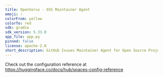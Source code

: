 ```yaml
---
title: OpenSorus - OSS Maintainer Agent
emoji: ⚡️
colorFrom: yellow
colorTo: red
sdk: gradio
sdk_version: 5.33.0
app_file: app.py
pinned: false
license: apache-2.0
short_description: GitHub Issues Maintainer Agent for Open Source Projects
---
```


Check out the configuration reference at https://huggingface.co/docs/hub/spaces-config-reference
